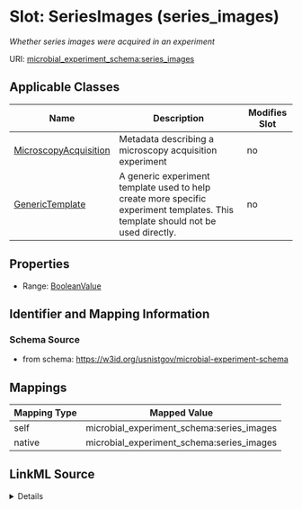 

# Slot: SeriesImages (series_images)




_Whether series images were acquired in an experiment_







URI: [microbial_experiment_schema:series_images](https://w3id.org/usnistgov/microbial-experiment-schema/series_images)



<!-- no inheritance hierarchy -->





## Applicable Classes

| Name | Description | Modifies Slot |
| --- | --- | --- |
| [MicroscopyAcquisition](MicroscopyAcquisition.md) | Metadata describing a microscopy acquisition experiment |  no  |
| [GenericTemplate](GenericTemplate.md) | A generic experiment template used to help create more specific experiment templates. This template should not be used directly. |  no  |







## Properties

* Range: [BooleanValue](BooleanValue.md)





## Identifier and Mapping Information







### Schema Source


* from schema: https://w3id.org/usnistgov/microbial-experiment-schema




## Mappings

| Mapping Type | Mapped Value |
| ---  | ---  |
| self | microbial_experiment_schema:series_images |
| native | microbial_experiment_schema:series_images |




## LinkML Source

<details>
```yaml
name: series_images
description: Whether series images were acquired in an experiment
title: SeriesImages
from_schema: https://w3id.org/usnistgov/microbial-experiment-schema
rank: 1000
alias: series_images
domain_of:
- MicroscopyAcquisition
- GenericTemplate
range: BooleanValue
required: false

```
</details>